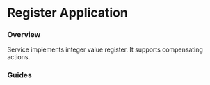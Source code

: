 # Register Application

### Overview
Service implements integer value register. It supports compensating actions.
### Guides


